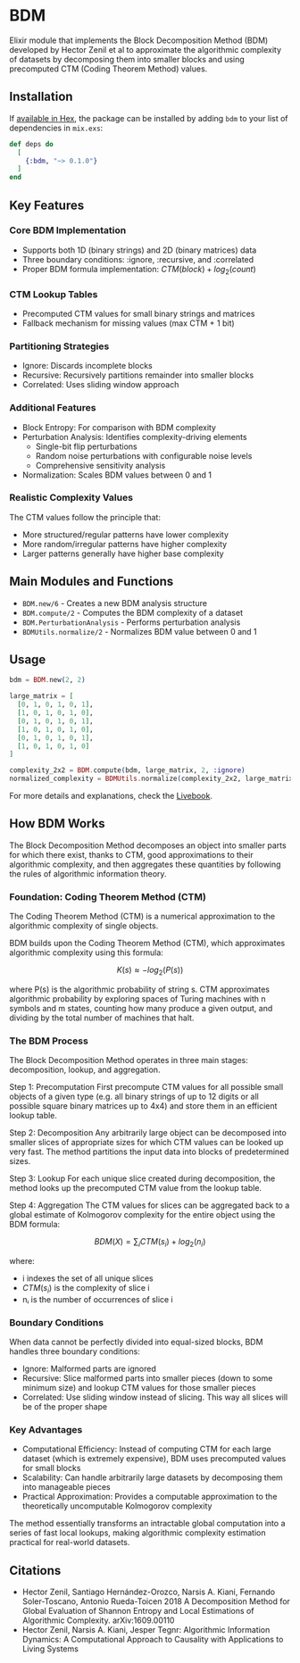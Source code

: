 # BDM

Elixir module that implements the Block Decomposition Method (BDM) developed by Hector Zenil et al to approximate the algorithmic complexity of datasets by decomposing them into smaller blocks and using precomputed CTM (Coding Theorem Method) values.

## Installation

If [available in Hex](https://hex.pm/docs/publish), the package can be installed by adding `bdm` to your list of dependencies in `mix.exs`:

```elixir
def deps do
  [
    {:bdm, "~> 0.1.0"}
  ]
end
```

## Key Features

### Core BDM Implementation

* Supports both 1D (binary strings) and 2D (binary matrices) data
* Three boundary conditions: :ignore, :recursive, and :correlated
* Proper BDM formula implementation: $CTM(block) + log_2(count)$

### CTM Lookup Tables

* Precomputed CTM values for small binary strings and matrices
* Fallback mechanism for missing values (max CTM + 1 bit)

### Partitioning Strategies

* Ignore: Discards incomplete blocks
* Recursive: Recursively partitions remainder into smaller blocks
* Correlated: Uses sliding window approach

### Additional Features

* Block Entropy: For comparison with BDM complexity
* Perturbation Analysis: Identifies complexity-driving elements
  * Single-bit flip perturbations
  * Random noise perturbations with configurable noise levels
  * Comprehensive sensitivity analysis
* Normalization: Scales BDM values between 0 and 1

### Realistic Complexity Values

The CTM values follow the principle that:

* More structured/regular patterns have lower complexity
* More random/irregular patterns have higher complexity
* Larger patterns generally have higher base complexity

## Main Modules and Functions

* `BDM.new/6` - Creates a new BDM analysis structure
* `BDM.compute/2` - Computes the BDM complexity of a dataset
* `BDM.PerturbationAnalysis` - Performs perturbation analysis
* `BDMUtils.normalize/2` - Normalizes BDM value between 0 and 1

## Usage

```elixir
bdm = BDM.new(2, 2)

large_matrix = [
  [0, 1, 0, 1, 0, 1],
  [1, 0, 1, 0, 1, 0],
  [0, 1, 0, 1, 0, 1],
  [1, 0, 1, 0, 1, 0],
  [0, 1, 0, 1, 0, 1],
  [1, 0, 1, 0, 1, 0]
]

complexity_2x2 = BDM.compute(bdm, large_matrix, 2, :ignore)
normalized_complexity = BDMUtils.normalize(complexity_2x2, large_matrix)
```

For more details and explanations, check the [Livebook](bdm.livemd).

## How BDM Works

The Block Decomposition Method decomposes an object into smaller parts for which there exist, thanks to CTM, good approximations to their algorithmic complexity, and then aggregates these quantities by following the rules of algorithmic information theory.

### Foundation: Coding Theorem Method (CTM)

The Coding Theorem Method (CTM) is a numerical approximation to the algorithmic complexity of single objects.

BDM builds upon the Coding Theorem Method (CTM), which approximates algorithmic complexity using this formula:

$$
K(s) ≈ -log_2(P(s))
$$

where P(s) is the algorithmic probability of string s. CTM approximates algorithmic probability by exploring spaces of Turing machines with n symbols and m states, counting how many produce a given output, and dividing by the total number of machines that halt.

### The BDM Process

The Block Decomposition Method operates in three main stages: decomposition, lookup, and aggregation.

Step 1: Precomputation
First precompute CTM values for all possible small objects of a given type (e.g. all binary strings of up to 12 digits or all possible square binary matrices up to 4x4) and store them in an efficient lookup table.

Step 2: Decomposition
Any arbitrarily large object can be decomposed into smaller slices of appropriate sizes for which CTM values can be looked up very fast. The method partitions the input data into blocks of predetermined sizes.

Step 3: Lookup
For each unique slice created during decomposition, the method looks up the precomputed CTM value from the lookup table.

Step 4: Aggregation
The CTM values for slices can be aggregated back to a global estimate of Kolmogorov complexity for the entire object using the BDM formula:

$$
BDM(X) = \sum_i{CTM(s_i) + log_2(n_i)}
$$

where:

* i indexes the set of all unique slices
* $CTM(s_i)$ is the complexity of slice i
* nᵢ is the number of occurrences of slice i

### Boundary Conditions

When data cannot be perfectly divided into equal-sized blocks, BDM handles three boundary conditions:

* Ignore: Malformed parts are ignored
* Recursive: Slice malformed parts into smaller pieces (down to some minimum size) and lookup CTM values for those smaller pieces
* Correlated: Use sliding window instead of slicing. This way all slices will be of the proper shape

### Key Advantages

* Computational Efficiency: Instead of computing CTM for each large dataset (which is extremely expensive), BDM uses precomputed values for small blocks
* Scalability: Can handle arbitrarily large datasets by decomposing them into manageable pieces
* Practical Approximation: Provides a computable approximation to the theoretically uncomputable Kolmogorov complexity

The method essentially transforms an intractable global computation into a series of fast local lookups, making algorithmic complexity estimation practical for real-world datasets.

## Citations

* Hector Zenil, Santiago Hernández-Orozco, Narsis A. Kiani, Fernando Soler-Toscano, Antonio Rueda-Toicen 2018 A Decomposition Method for Global Evaluation of Shannon Entropy and Local Estimations of Algorithmic Complexity. arXiv:1609.00110
* Hector Zenil, Narsis A. Kiani, Jesper Tegnr: Algorithmic Information Dynamics: A Computational Approach to Causality with Applications to Living Systems
